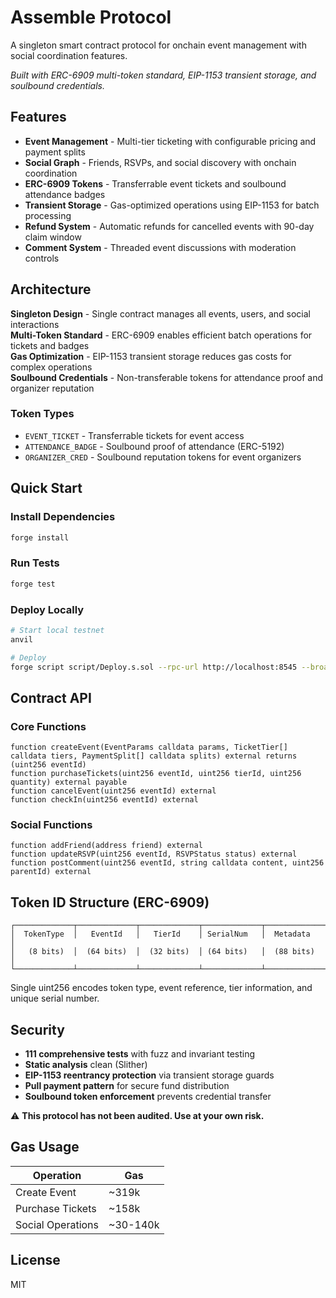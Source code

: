 # Assemble Protocol

A singleton smart contract protocol for onchain event management with social coordination features.

*Built with ERC-6909 multi-token standard, EIP-1153 transient storage, and soulbound credentials.*

## Features

- **Event Management** - Multi-tier ticketing with configurable pricing and payment splits
- **Social Graph** - Friends, RSVPs, and social discovery with onchain coordination
- **ERC-6909 Tokens** - Transferrable event tickets and soulbound attendance badges
- **Transient Storage** - Gas-optimized operations using EIP-1153 for batch processing
- **Refund System** - Automatic refunds for cancelled events with 90-day claim window
- **Comment System** - Threaded event discussions with moderation controls

## Architecture

**Singleton Design** - Single contract manages all events, users, and social interactions  
**Multi-Token Standard** - ERC-6909 enables efficient batch operations for tickets and badges  
**Gas Optimization** - EIP-1153 transient storage reduces gas costs for complex operations  
**Soulbound Credentials** - Non-transferable tokens for attendance proof and organizer reputation

### Token Types
- `EVENT_TICKET` - Transferrable tickets for event access
- `ATTENDANCE_BADGE` - Soulbound proof of attendance (ERC-5192)  
- `ORGANIZER_CRED` - Soulbound reputation tokens for event organizers

## Quick Start

### Install Dependencies
```bash
forge install
```

### Run Tests
```bash
forge test
```

### Deploy Locally
```bash
# Start local testnet
anvil

# Deploy
forge script script/Deploy.s.sol --rpc-url http://localhost:8545 --broadcast
```

## Contract API

### Core Functions
```solidity
function createEvent(EventParams calldata params, TicketTier[] calldata tiers, PaymentSplit[] calldata splits) external returns (uint256 eventId)
function purchaseTickets(uint256 eventId, uint256 tierId, uint256 quantity) external payable
function cancelEvent(uint256 eventId) external
function checkIn(uint256 eventId) external
```

### Social Functions  
```solidity
function addFriend(address friend) external
function updateRSVP(uint256 eventId, RSVPStatus status) external
function postComment(uint256 eventId, string calldata content, uint256 parentId) external
```

## Token ID Structure (ERC-6909)

```
┌─────────────┬─────────────┬─────────────┬─────────────┬─────────────┐
│  TokenType  │   EventId   │   TierId    │ SerialNum   │  Metadata   │
│   (8 bits)  │  (64 bits)  │  (32 bits)  │ (64 bits)   │  (88 bits)  │
└─────────────┴─────────────┴─────────────┴─────────────┴─────────────┘
```

Single uint256 encodes token type, event reference, tier information, and unique serial number.

## Security

- **111 comprehensive tests** with fuzz and invariant testing
- **Static analysis** clean (Slither)
- **EIP-1153 reentrancy protection** via transient storage guards
- **Pull payment pattern** for secure fund distribution
- **Soulbound token enforcement** prevents credential transfer

⚠️ **This protocol has not been audited. Use at your own risk.**

## Gas Usage

| Operation | Gas |
|-----------|-----|
| Create Event | ~319k |
| Purchase Tickets | ~158k |
| Social Operations | ~30-140k |

## License

MIT